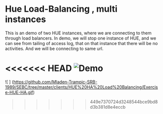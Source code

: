 Hue Load-Balancing , multi instances
======

This is an demo of two HUE instances, where we are connecting to them through load balancers.
In demo, we will stop one instance of HUE, and we can see from tailing of access log, that on that instance
that there will be no activities. And we will be connecting to same url.

<<<<<<< HEAD
![Demo](https://github.com/Mladen-Trampic-SRB-1989/SEBC/blob/master/clients/HUE%20HA%20Load%20Balancing/Exercise-HUE-HA.gif?raw=true)
=======
![ ] (https://github.com/Mladen-Trampic-SRB-1989/SEBC/tree/master/clients/HUE%20HA%20Load%20Balancing/Exercise-HUE-HA.gif)
>>>>>>> 449e7370724d3248544bce9bd8d3b381d8e4eccb
